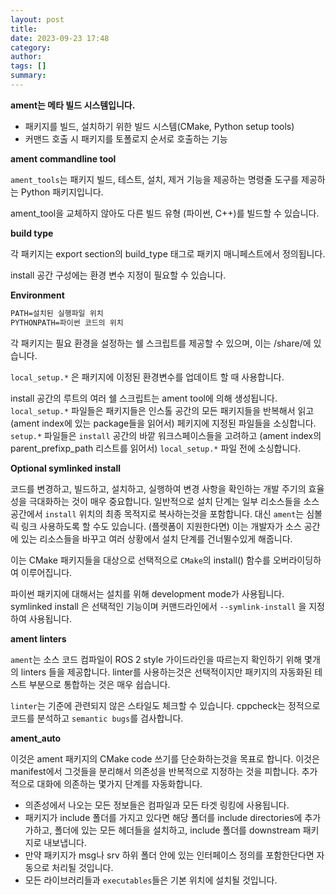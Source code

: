 ```yaml
---
layout: post
title:
date: 2023-09-23 17:48
category:
author:
tags: []
summary:
---
```


**ament는 메타 빌드 시스템입니다.**

- 패키지를 빌드, 설치하기 위한 빌드 시스템(CMake, Python setup tools)
- 커맨드 호출 시 패키지를 토폴로지 순서로 호출하는 기능

**ament commandline tool**

`ament_tools`는 패키지 빌드, 테스트, 설치, 제거 기능을 제공하는 명령줄 도구를 제공하는 Python 패키지입니다.

ament_tool을 교체하지 않아도 다른 빌드 유형 (파이썬, C++)를 빌드할 수 있습니다.

**build type**

각 패키지는 export section의 build_type 태그로 패키지 매니페스트에서 정의됩니다.



install 공간 구성에는 환경 변수 지정이 필요할 수 있습니다.

**Environment**

```md
PATH=설치된 실행파일 위치
PYTHONPATH=파이썬 코드의 위치
```

각 패키지는 필요 환경을 설정하는 쉘 스크립트를 제공할 수 있으며, 이는 <prefix>/share/<pkg-name>에 있습니다.

`local_setup.*` 은 패키지에 이정된 환경변수를 업데이트 할 때 사용합니다.

install 공간의 루트의 여러 쉘 스크립트는 ament tool에 의해 생성됩니다. `local_setup.*` 파일들은 패키지들은 인스톨 공간의 모든 패키지들을 반복해서 읽고(ament index에 있는 package들을 읽어서) 페키지에 지정된 파일들을 소싱합니다. `setup.*` 파일들은 `install` 공간의 바깥 워크스페이스들을 고려하고 (ament index의 parent_prefixp_path 리스트를 읽어서) `local_setup.*` 파일 전에 소싱합니다.

**Optional symlinked install**

코드를 변경하고, 빌드하고, 설치하고, 실행하여 변경 사항을 확인하는 개발 주기의 효율성을 극대화하는 것이 매우 중요합니다. 일반적으로 설치 단계는 일부 리소스들을 소스 공간에서 `install` 위치의 최종 목적지로 복사하는것을 포함합니다. 대신 `ament`는 심볼릭 링크 사용하도록 할 수도 있습니다. (플렛폼이 지원한다면) 이는 개발자가 소스 공간에 있는 리소스들을 바꾸고 여러 상황에서 설치 단계를 건너뛸수있게 해줍니다.

이는 CMake 패키지들을 대상으로 선택적으로 `CMake`의 install() 함수를 오버라이딩하여 이루어집니다.

파이썬 패키지에 대해서는 설치를 위해 development mode가 사용됩니다. symlinked install 은 선택적인 기능이며 커맨드라인에서 `--symlink-install` 을 지정하여 사용됩니다.

**ament linters**

`ament`는 소스 코드 컴파일이 ROS 2 style 가이드라인을 따르는지 확인하기 위해 몇개의 linters 들을 제공합니다. linter를 사용하는것은 선택적이지만 패키지의 자동화된 테스트 부분으로 통합하는 것은 매우 쉽습니다.

`linter`는 기준에 관련되지 않은 스타일도 체크할 수 있습니다. cppcheck는 정적으로 코드를 분석하고 `semantic bugs`를 검사합니다.

**ament_auto**

이것은 ament 패키지의 CMake code 쓰기를 단순화하는것을 목표로 합니다. 이것은 manifest에서 그것들을 분리해서 의존성을 반복적으로 지정하는 것을 피합니다. 추가적으로 대화에 의존하는 몇가지 단계를 자동화합니다.

- 의존성에서 나오는 모든 정보들은 컴파일과 모든 타겟 링킹에 사용됩니다.
- 패키지가 include 폴더를 가지고 있다면 해당 폴더를 include directories에 추가가하고, 폴더에 있는 모든 헤더들을 설치하고, include 폴더를 downstream 패키지로 내보냅니다.
- 만약 패키지가 msg나 srv 하위 폴더 안에 있는 인터페이스 정의를 포함한단다면 자동으로 처리될 것입니다.
- 모든 라이브러리들과 `executables`들은 기본 위치에 설치될 것입니다.



